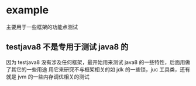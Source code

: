 # example
主要用于一些框架的功能点测试

## testjava8 不是专用于测试 java8 的
因为 testjava8 没有涉及任何框架，最开始用来测试 java8 的一些特性，后面用做了其它的一些用途
用它来研究不与框架相关的如 jdk 的一些锁，juc 工具类，还有就是 jvm 的一些内存调优相关的测试